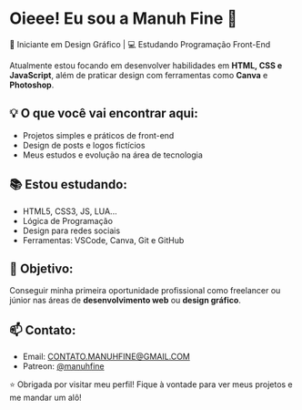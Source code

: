 # Oieee! Eu sou a Manuh Fine 👋

🎨 Iniciante em Design Gráfico | 💻 Estudando Programação Front-End

Atualmente estou focando em desenvolver habilidades em **HTML, CSS e JavaScript**, além de praticar design com ferramentas como **Canva** e **Photoshop**.



## 💡 O que você vai encontrar aqui:
- Projetos simples e práticos de front-end
- Design de posts e logos fictícios
- Meus estudos e evolução na área de tecnologia



## 📚 Estou estudando:
- HTML5, CSS3, JS, LUA...
- Lógica de Programação
- Design para redes sociais
- Ferramentas: VSCode, Canva, Git e GitHub



## 🚀 Objetivo:
Conseguir minha primeira oportunidade profissional como freelancer ou júnior nas áreas de **desenvolvimento web** ou **design gráfico**.


## 📫 Contato:
- Email: CONTATO.MANUHFINE@GMAIL.COM  
- Patreon: [@manuhfine](https://www.patreon.com/c/manuhfine) 


⭐ Obrigada por visitar meu perfil! Fique à vontade para ver meus projetos e me mandar um alô!
